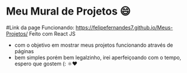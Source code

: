 # Meu Mural de Projetos 😄
#Link da page Funcionando: https://felipefernandes7.github.io/Meus-Projetos/
Feito com React JS
* com o objetivo em mostrar meus projetos funcionando através de páginas
* bem simples porém bem legalzinho, irei aperfeiçoando com o tempo, espero que gostem (:
⚛❤
